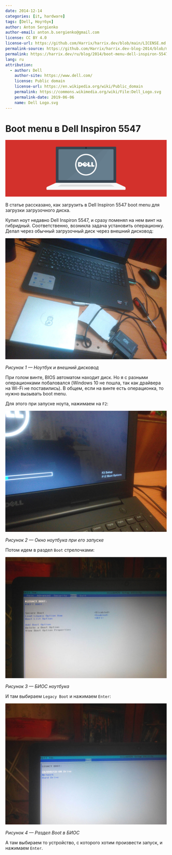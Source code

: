 ```yaml
---
date: 2014-12-14
categories: [it, hardware]
tags: [Dell, Ноутбук]
author: Anton Sergienko
author-email: anton.b.sergienko@gmail.com
license: CC BY 4.0
license-url: https://github.com/Harrix/harrix.dev/blob/main/LICENSE.md
permalink-source: https://github.com/Harrix/harrix.dev-blog-2014/blob/main/boot-menu-dell-inspiron-5547/boot-menu-dell-inspiron-5547.md
permalink: https://harrix.dev/ru/blog/2014/boot-menu-dell-inspiron-5547/
lang: ru
attribution:
  - author: Dell
    author-site: https://www.dell.com/
    license: Public domain
    license-url: https://en.wikipedia.org/wiki/Public_domain
    permalink: https://commons.wikimedia.org/wiki/File:Dell_Logo.svg
    permalink-date: 2019-06-06
    name: Dell Logo.svg
---
```


# Boot menu в Dell Inspiron 5547

![Featured image](featured-image.svg)

В статье рассказано, как загрузить в Dell Inspiron 5547 boot menu для загрузки загрузочного диска.

Купил ноут недавно Dell Inspiron 5547, и сразу поменял на нем винт на гибридный. Соответственно, возникла задача установить операционку. Делал через обычный загрузочный диск через внешний дисковод:

![Ноутбук и внешний дисковод](img/dell-inspiron_01.jpg)

_Рисунок 1 — Ноутбук и внешний дисковод_

При голом винте, BIOS автоматом находит диск. Но я с разными операционками побаловался (Windows 10 не пошла, так как драйвера на Wi-Fi не поставились). В общем, если на винте есть операционка, то нужно вызывать boot menu.

Для этого при запуске ноута, нажимаем на `F2`:

![Окно ноутбука при его запуске](img/dell-inspiron_02.jpg)

_Рисунок 2 — Окно ноутбука при его запуске_

Потом идем в раздел `Boot` стрелочками:

![БИОС ноутбука](img/dell-inspiron_03.jpg)

_Рисунок 3 — БИОС ноутбука_

И там выбираем `Legacy Boot` и нажимаем `Enter`:

![Раздел Boot в БИОС](img/dell-inspiron_04.jpg)

_Рисунок 4 — Раздел Boot в БИОС_

А там выбираем то устройство, с которого хотим произвести запуск, и нажимаем `Enter`.
